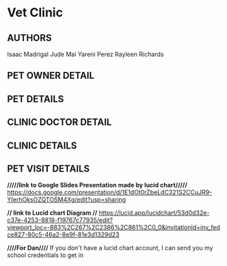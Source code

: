 # Vet Clinic

## AUTHORS
Isaac Madrigal
Jude Mai
Yareni Perez
Rayleen Richards

## PET OWNER DETAIL

## PET DETAILS

## CLINIC DOCTOR DETAIL

## CLINIC DETAILS

## PET VISIT DETAILS

 **/////link to Google Slides Presentation made by lucid chart/////**    https://docs.google.com/presentation/d/1E1dOt0rZbeLdC321S2CCuJR9-YIerhOksOZQTOSM4Xg/edit?usp=sharing 

**// link to Lucid chart Diagram //**  https://lucid.app/lucidchart/53d0d32e-c37e-4253-8818-f19767c77935/edit?viewport_loc=-883%2C267%2C2386%2C861%2C0_0&invitationId=inv_fedce827-80c5-46a2-8e9f-81e3d1329d23  

**////For Dan////** If you don't have a lucid chart account, I can send you my school credentials to get in

